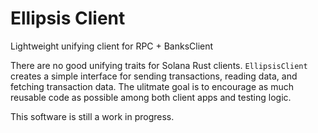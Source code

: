 # Ellipsis Client

Lightweight unifying client for RPC + BanksClient

There are no good unifying traits for Solana Rust clients. `EllipsisClient` creates a simple interface for sending transactions, reading data, and fetching transaction data. The ulitmate goal is to encourage as much reusable code as possible among both client apps and testing logic.

This software is still a work in progress.
